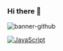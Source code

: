 ### Hi there 👋

<!--
**Pedromn88/Pedromn88** is a ✨ _special_ ✨ repository because its `README.md` (this file) appears on your GitHub profile.-->


![banner-github](https://user-images.githubusercontent.com/81178931/158800198-882d8a69-981a-4221-8640-893f28860797.jpg)


[![JavaScript](https://img.shields.io/badge/JavaScript-F7DF1E?style=for-the-badge&logo=javascript&logoColor=white&labelColor=101010)]()
